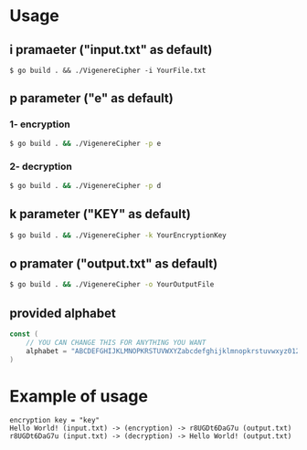 # Usage

## i pramaeter ("input.txt" as default)

```
$ go build . && ./VigenereCipher -i YourFile.txt
```

## p parameter ("e" as default)

### 1- encryption

```bash
$ go build . && ./VigenereCipher -p e
```

### 2- decryption

```bash
$ go build . && ./VigenereCipher -p d
```

## k parameter ("KEY" as default)

```bash
$ go build . && ./VigenereCipher -k YourEncryptionKey
```

## o pramater ("output.txt" as default)

```bash
$ go build . && ./VigenereCipher -o YourOutputFile
```

## provided alphabet

```go
const (
    // YOU CAN CHANGE THIS FOR ANYTHING YOU WANT
	alphabet = "ABCDEFGHIJKLMNOPKRSTUVWXYZabcdefghijklmnopkrstuvwxyz0123456789 !?.,"
)
```

# Example of usage

```
encryption key = "key"
Hello World! (input.txt) -> (encryption) -> r8UGDt6DaG7u (output.txt)
r8UGDt6DaG7u (input.txt) -> (decryption) -> Hello World! (output.txt)
```
